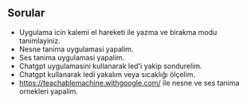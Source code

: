 ## Sorular
 - Uygulama icin kalemi el hareketi ile yazma ve birakma modu tanimlayiniz.
 - Nesne tanima uygulamasi yapalim.
 - Ses tanima uygulamasi yapalim.
 - Chatgpt uygulamasini kullanarak led'i yakip sondurelim.
 - Chatgpt kullanarak ledi yakalım veya sıcaklığı ölçelim.
 - https://teachablemachine.withgoogle.com/ ile nesne ve ses tanima ornekleri yapalim.